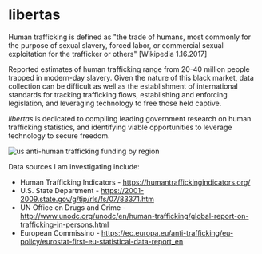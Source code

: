 # libertas

Human trafficking is defined as "the trade of humans, most commonly for the purpose of sexual slavery, forced labor, or commercial sexual exploitation for the trafficker or others" [Wikipedia 1.16.2017]

Reported estimates of human trafficking range from 20-40 million people trapped in modern-day slavery. Given the nature of this black market, data collection can be difficult as well as the establishment of international standards for tracking trafficking flows, establishing and enforcing legislation, and leveraging technology to free those held captive. 

*libertas* is dedicated to compiling leading government research on human trafficking statistics, and identifying viable opportunities to leverage technology to secure freedom. 

![us anti-human trafficking funding by region](https://cloud.githubusercontent.com/assets/19956669/21872129/adc216e8-d81b-11e6-95e9-8ab06320401f.png)

Data sources I am investigating include: 

* Human Trafficking Indicators - https://humantraffickingindicators.org/
* U.S. State Department - https://2001-2009.state.gov/g/tip/rls/fs/07/83371.htm
* UN Office on Drugs and Crime - http://www.unodc.org/unodc/en/human-trafficking/global-report-on-trafficking-in-persons.html
* European Commissino - https://ec.europa.eu/anti-trafficking/eu-policy/eurostat-first-eu-statistical-data-report_en



